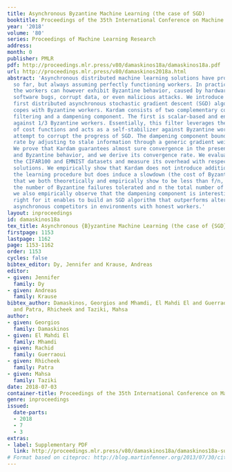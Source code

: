 ```yaml
---
title: Asynchronous Byzantine Machine Learning (the case of SGD)
booktitle: Proceedings of the 35th International Conference on Machine Learning
year: '2018'
volume: '80'
series: Proceedings of Machine Learning Research
address: 
month: 0
publisher: PMLR
pdf: http://proceedings.mlr.press/v80/damaskinos18a/damaskinos18a.pdf
url: http://proceedings.mlr.press/v80/damaskinos2018a.html
abstract: 'Asynchronous distributed machine learning solutions have proven very effective
  so far, but always assuming perfectly functioning workers. In practice, some of
  the workers can however exhibit Byzantine behavior, caused by hardware failures,
  software bugs, corrupt data, or even malicious attacks. We introduce Kardam, the
  first distributed asynchronous stochastic gradient descent (SGD) algorithm that
  copes with Byzantine workers. Kardam consists of two complementary components: a
  filtering and a dampening component. The first is scalar-based and ensures resilience
  against 1/3 Byzantine workers. Essentially, this filter leverages the Lipschitzness
  of cost functions and acts as a self-stabilizer against Byzantine workers that would
  attempt to corrupt the progress of SGD. The dampening component bounds the convergence
  rate by adjusting to stale information through a generic gradient weighting scheme.
  We prove that Kardam guarantees almost sure convergence in the presence of asynchrony
  and Byzantine behavior, and we derive its convergence rate. We evaluate Kardam on
  the CIFAR100 and EMNIST datasets and measure its overhead with respect to non Byzantine-resilient
  solutions. We empirically show that Kardam does not introduce additional noise to
  the learning procedure but does induce a slowdown (the cost of Byzantine resilience)
  that we both theoretically and empirically show to be less than f/n, where f is
  the number of Byzantine failures tolerated and n the total number of workers. Interestingly,
  we also empirically observe that the dampening component is interesting in its own
  right for it enables to build an SGD algorithm that outperforms alternative staleness-aware
  asynchronous competitors in environments with honest workers.'
layout: inproceedings
id: damaskinos18a
tex_title: Asynchronous {B}yzantine Machine Learning (the case of {SGD})
firstpage: 1153
lastpage: 1162
page: 1153-1162
order: 1153
cycles: false
bibtex_editor: Dy, Jennifer and Krause, Andreas
editor:
- given: Jennifer
  family: Dy
- given: Andreas
  family: Krause
bibtex_author: Damaskinos, Georgios and Mhamdi, El Mahdi El and Guerraoui, Rachid
  and Patra, Rhicheek and Taziki, Mahsa
author:
- given: Georgios
  family: Damaskinos
- given: El Mahdi El
  family: Mhamdi
- given: Rachid
  family: Guerraoui
- given: Rhicheek
  family: Patra
- given: Mahsa
  family: Taziki
date: 2018-07-03
container-title: Proceedings of the 35th International Conference on Machine Learning
genre: inproceedings
issued:
  date-parts:
  - 2018
  - 7
  - 3
extras:
- label: Supplementary PDF
  link: http://proceedings.mlr.press/v80/damaskinos18a/damaskinos18a-supp.pdf
# Format based on citeproc: http://blog.martinfenner.org/2013/07/30/citeproc-yaml-for-bibliographies/
---
```

